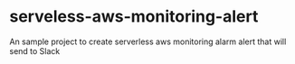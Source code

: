 # serveless-aws-monitoring-alert
An sample project to create serverless aws monitoring alarm alert that will send to Slack
